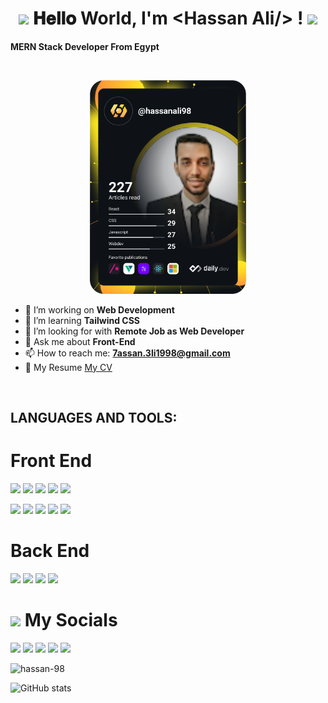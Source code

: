 <h1 align="center">
  <a target="_blank">
    <img src="https://github.com/JayantGoel001/JayantGoel001/blob/master/GIF/Earth.gif" width="24px" style="max-width:100%;">
  </a>
  𝐇𝐞𝐥𝐥𝐨 World, I'm &lt;Hassan Ali/&gt; !
  <a target="_blank">
    <img src="https://github.com/JayantGoel001/JayantGoel001/blob/master/GIF/Hi.gif" width="40px" />
  </a>
</h1>

<b align="center">MERN Stack Developer From Egypt</b>

<br/>

<p align="center">
<a target="_blank" href="https://app.daily.dev/DailyDevTips">
  <img src="https://raw.githubusercontent.com/Hassan-98/Hassan-98/master/devcard.svg" width="250" alt="Hassan Ali's Dev Card"/>
</a>

<span align="left">
  
- 🔭 I’m working on **Web Development**
- 🌱 I’m learning **Tailwind CSS**
- 🤔 I’m looking for with **Remote Job as Web Developer**
- 💬 Ask me about **Front-End** 
- 📫 How to reach me: **7assan.3li1998@gmail.com**
- 📄 My Resume <a href="https://www.linkedin.com/ambry/?x-li-ambry-ep=AQKPriI_qVLxIAAAAYDqXD3MVCa4usugnta370KPJUOqFNSlcPGVh6lr83mpNHeKDafuik22vMADiJc4BpvUQLM8YRVgw7g45-L2-Fe0CXnB5SCcnLOSYZUDxmViFKt1HbZwlEBY5EDc2Z7ZLL7-5EL8tA_G-xI8jncHcLL-BaCuGuq41da_xcbMg5LMx-Zokep5ReF_hrRd-hQgWcRL0htMa5EGT_Y_3reUJ0LcZEqDcXXI94SysMQs3L_obBq6n4QTP3oZph7pzG7ry6kuXNyjVxO_ZE1UAxzZfaG17oN0upT3BqtdgEK1Fg0M7Eo_aChsMEC1QaEKwg32Iy-sGcNmfoR8eMSplZA22fhxWEM8_VdmfoovkWee9gnfoqvWyiEHxRCs6qWKQcXLzKNz2a3JxJS7KJSMIzmzq_RHwQSXjPLrbvjRafnG7INxphy13uMezolanWS67GR9VboEHYpxVGRdp8nlVBSRIKrSFIwP1lkwaoc9T4USTC1ibggJb_Wz49pu3Ez3LJxCD61QAi0rwspom1TOPv1tV7V4dmaAHNCkEvEqSbU4m73dFpmztTCcaA">My CV</a>
  
</span>
</p>

<br/>

## **LANGUAGES AND TOOLS:**  

<h1>Front End</h1>
<p float="left">
  <img src="https://img.shields.io/badge/HTML5-E34F26?style=for-the-badge&logo=html5&logoColor=white">
  <img src="https://img.shields.io/badge/CSS3-1572B6?style=for-the-badge&logo=css3&logoColor=white">
  <img src="https://img.shields.io/badge/JavaScript-323330?style=for-the-badge&logo=javascript&logoColor=F7DF1E">
  <img src="https://img.shields.io/badge/Bootstrap-563D7C?style=for-the-badge&logo=bootstrap&logoColor=white">
  <img src="https://img.shields.io/badge/Material%20UI-007FFF?style=for-the-badge&logo=mui&logoColor=white">
</p>
<p float="left">
  <img src="https://img.shields.io/badge/Sass-CC6699?style=for-the-badge&logo=sass&logoColor=white">
  <img src="https://img.shields.io/badge/Vue.js-35495E?style=for-the-badge&logo=vuedotjs&logoColor=4FC08D">
  <img src="https://img.shields.io/badge/React-20232A?style=for-the-badge&logo=react&logoColor=61DAFB">
  <img src="https://img.shields.io/badge/Redux-593D88?style=for-the-badge&logo=redux&logoColor=white">
  <img src="https://img.shields.io/badge/next.js-000000?style=for-the-badge&logo=nextdotjs&logoColor=white">
</p>

<h1>Back End</h1>
<p float="left">
<img src="https://img.shields.io/badge/Node.js-339933?style=for-the-badge&logo=nodedotjs&logoColor=white">
<img src="https://img.shields.io/badge/Express.js-000000?style=for-the-badge&logo=express&logoColor=white">
<img src="https://img.shields.io/badge/MongoDB-4EA94B?style=for-the-badge&logo=mongodb&logoColor=white">
<img src="https://img.shields.io/badge/npm-CB3837?style=for-the-badge&logo=npm&logoColor=white">
</p>

<h1><img src="https://media.giphy.com/media/2Wg89Ea84IMmkxMngo/giphy.gif" height="20"> My Socials</h1>
<p>
  <a href="mailto:7assan.3li1998@gmail.com" target="_blank"><img height="28" src = "https://img.shields.io/badge/gmail-c14438?&style=for-the-badge&logo=gmail&logoColor=white"></a>
  <a href="https://www.linkedin.com/in/hassan1998/" target="_blank"> <img height="28" src = "https://img.shields.io/badge/-LinkedIn-0e76a8?style=for-the-badge&logo=Linkedin&logoColor=white"></a>
  <a href="https://www.facebook.com/hassan2231998" target="_blank"><img height="28" src = "https://img.shields.io/badge/Facebook-1877F2?style=for-the-badge&logo=facebook&logoColor=white"></a>
  <a href="https://github.com/Hassan-98" target="_blank"><img height="28" src = "https://img.shields.io/badge/GitHub-100000?style=for-the-badge&logo=github&logoColor=white"></a>
  <a href="https://hassanali.tk/" target="_blank"><img height="28" src = "https://img.shields.io/badge/website-000000?style=for-the-badge&logo=About.me&logoColor=white`"></a>
</p>

<p align="left"> <img src="https://komarev.com/ghpvc/?username=hassan-98&label=Profile%20views&color=0e75b6&style=flat" alt="hassan-98" /> </p>

![GitHub stats](https://github-readme-stats.vercel.app/api?username=Hassan-98&show_icons=true) 
